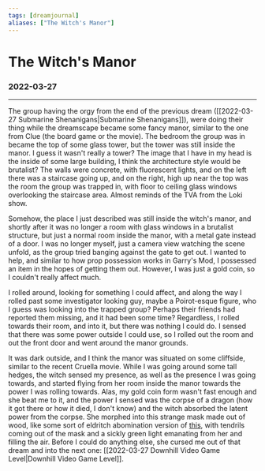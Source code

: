 ```yaml
---
tags: [dreamjournal]
aliases: ["The Witch's Manor"]
---
```


# The Witch's Manor
### 2022-03-27
---

The group having the orgy from the end of the previous dream ([[2022-03-27 Submarine Shenanigans|Submarine Shenanigans]]), were doing their thing while the dreamscape became some fancy manor, similar to the one from Clue (the board game or the movie). The bedroom the group was in became the top of some glass tower, but the tower was still inside the manor. I guess it wasn't really a tower? The image that I have in my head is the inside of some large building, I think the architecture style would be brutalist? The walls were concrete, with fluorescent lights, and on the left there was a staircase going up, and on the right, high up near the top was the room the group was trapped in, with floor to ceiling glass windows overlooking the staircase area. Almost reminds of the TVA from the Loki show.

Somehow, the place I just described was still inside the witch's manor, and shortly after it was no longer a room with glass windows in a brutalist structure, but just a normal room inside the manor, with a metal gate instead of a door. I was no longer myself, just a camera view watching the scene unfold, as the group tried banging against the gate to get out. I wanted to help, and similar to how prop possession works in Garry's Mod, I possessed an item in the hopes of getting them out. However, I was just a gold coin, so I couldn't really affect much.

I rolled around, looking for something I could affect, and along the way I rolled past some investigator looking guy, maybe a Poirot-esque figure, who I guess was looking into the trapped group? Perhaps their friends had reported them missing, and it had been some time? Regardless, I rolled towards their room, and into it, but there was nothing I could do. I sensed that there was some power outside I could use, so I rolled out the room and out the front door and went around the manor grounds.

It was dark outside, and I think the manor was situated on some cliffside, similar to the recent Cruella movie. While I was going around some tall hedges, the witch sensed my presence, as well as the presence I was going towards, and started flying from her room inside the manor towards the power I was rolling towards. Alas, my gold coin form wasn't fast enough and she beat me to it, and the power I sensed was the corpse of a dragon (how it got there or how it died, I don't know) and the witch absorbed the latent power from the corpse. She morphed into this strange mask made out of wood, like some sort of eldritch abomination version of [this](https://media.istockphoto.com/photos/drama-and-comedytheatre-symbols-picture-id146077206?k=20&m=146077206&s=612x612&w=0&h=4Gv5UPPUp4EpMnGgODZE4hJozaoNV2BqM3UdV0K08Tc=), with tendrils coming out of the mask and a sickly green light emanating from her and filling the air. Before I could do anything else, she cursed me out of that dream and into the next one: [[2022-03-27 Downhill Video Game Level|Downhill Video Game Level]].